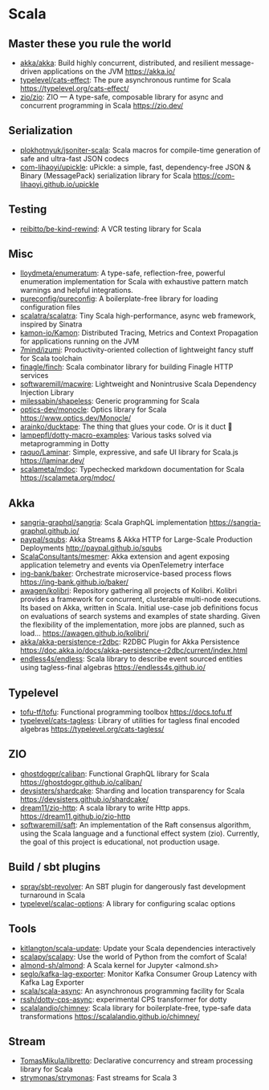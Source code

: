 # Scala

## Master these you rule the world

- [akka/akka](https://github.com/akka/akka): Build highly concurrent,
  distributed, and resilient message-driven applications on the JVM
  <https://akka.io/>
- [typelevel/cats-effect](https://github.com/typelevel/cats-effect): The pure
  asynchronous runtime for Scala <https://typelevel.org/cats-effect/>
- [zio/zio](https://github.com/zio/zio): ZIO — A type-safe, composable library
  for async and concurrent programming in Scala <https://zio.dev/>

## Serialization

- [plokhotnyuk/jsoniter-scala](https://github.com/plokhotnyuk/jsoniter-scala):
  Scala macros for compile-time generation of safe and ultra-fast JSON codecs
- [com-lihaoyi/upickle](https://github.com/com-lihaoyi/upickle): uPickle: a
  simple, fast, dependency-free JSON & Binary (MessagePack) serialization
  library for Scala <https://com-lihaoyi.github.io/upickle>

## Testing

- [reibitto/be-kind-rewind](https://github.com/reibitto/be-kind-rewind): A VCR
  testing library for Scala

## Misc

- [lloydmeta/enumeratum](https://github.com/lloydmeta/enumeratum): A type-safe,
  reflection-free, powerful enumeration implementation for Scala with exhaustive
  pattern match warnings and helpful integrations.
- [pureconfig/pureconfig](https://github.com/pureconfig/pureconfig): A
  boilerplate-free library for loading configuration files
- [scalatra/scalatra](https://github.com/scalatra/scalatra): Tiny Scala
  high-performance, async web framework, inspired by Sinatra
- [kamon-io/Kamon](https://github.com/kamon-io/Kamon): Distributed Tracing,
  Metrics and Context Propagation for applications running on the JVM
- [7mind/izumi](https://github.com/7mind/izumi): Productivity-oriented
  collection of lightweight fancy stuff for Scala toolchain
- [finagle/finch](https://github.com/finagle/finch): Scala combinator library
  for building Finagle HTTP services
- [softwaremill/macwire](https://github.com/softwaremill/macwire): Lightweight
  and Nonintrusive Scala Dependency Injection Library
- [milessabin/shapeless](https://github.com/milessabin/shapeless): Generic
  programming for Scala
- [optics-dev/monocle](https://github.com/optics-dev/monocle): Optics library
  for Scala <https://www.optics.dev/Monocle/>
- [arainko/ducktape](https://github.com/arainko/ducktape): The thing that glues
  your code. Or is it duct 🤔
- [lampepfl/dotty-macro-examples](https://github.com/lampepfl/dotty-macro-examples):
  Various tasks solved via metaprogramming in Dotty
- [raquo/Laminar](https://github.com/raquo/Laminar): Simple, expressive, and
  safe UI library for Scala.js <https://laminar.dev/>
- [scalameta/mdoc](https://github.com/scalameta/mdoc): Typechecked markdown
  documentation for Scala <https://scalameta.org/mdoc/>

## Akka

- [sangria-graphql/sangria](https://github.com/sangria-graphql/sangria): Scala
  GraphQL implementation <https://sangria-graphql.github.io/>
- [paypal/squbs](https://github.com/paypal/squbs): Akka Streams & Akka HTTP for
  Large-Scale Production Deployments <http://paypal.github.io/squbs>
- [ScalaConsultants/mesmer](https://github.com/ScalaConsultants/mesmer): Akka
  extension and agent exposing application telemetry and events via
  OpenTelemetry interface
- [ing-bank/baker](https://github.com/ing-bank/baker): Orchestrate
  microservice-based process flows <https://ing-bank.github.io/baker/>
- [awagen/kolibri](https://github.com/awagen/kolibri): Repository gathering all
  projects of Kolibri. Kolibri provides a framework for concurrent, clusterable
  multi-node executions. Its based on Akka, written in Scala. Initial use-case
  job definitions focus on evaluations of search systems and examples of state
  sharding. Given the flexibility of the implementation, more jobs are planned,
  such as load... <https://awagen.github.io/kolibri/>
- [akka/akka-persistence-r2dbc](https://github.com/akka/akka-persistence-r2dbc):
  R2DBC Plugin for Akka Persistence
  <https://doc.akka.io/docs/akka-persistence-r2dbc/current/index.html>
- [endless4s/endless](https://github.com/endless4s/endless): Scala library to
  describe event sourced entities using tagless-final algebras
  <https://endless4s.github.io/>

## Typelevel

- [tofu-tf/tofu](https://github.com/tofu-tf/tofu): Functional programming
  toolbox <https://docs.tofu.tf>
- [typelevel/cats-tagless](https://github.com/typelevel/cats-tagless): Library
  of utilities for tagless final encoded algebras
  <https://typelevel.org/cats-tagless/>

## ZIO

- [ghostdogpr/caliban](https://github.com/ghostdogpr/caliban): Functional
  GraphQL library for Scala <https://ghostdogpr.github.io/caliban/>
- [devsisters/shardcake](https://github.com/devsisters/shardcake): Sharding and
  location transparency for Scala <https://devsisters.github.io/shardcake/>
- [dream11/zio-http](https://github.com/dream11/zio-http): A scala library to
  write Http apps. <https://dream11.github.io/zio-http>
- [softwaremill/saft](https://github.com/softwaremill/saft): An implementation
  of the Raft consensus algorithm, using the Scala language and a functional
  effect system (zio). Currently, the goal of this project is educational, not
  production usage.

## Build / sbt plugins

- [spray/sbt-revolver](https://github.com/spray/sbt-revolver): An SBT plugin for
  dangerously fast development turnaround in Scala
- [typelevel/scalac-options](https://github.com/typelevel/scalac-options): A
  library for configuring scalac options

## Tools

- [kitlangton/scala-update](https://github.com/kitlangton/scala-update): Update
  your Scala dependencies interactively
- [scalapy/scalapy](https://github.com/scalapy/scalapy): Use the world of Python
  from the comfort of Scala!
- [almond-sh/almond](https://github.com/almond-sh/almond): A Scala kernel for
  Jupyter <almond.sh>
- [seglo/kafka-lag-exporter](https://github.com/seglo/kafka-lag-exporter):
  Monitor Kafka Consumer Group Latency with Kafka Lag Exporter
- [scala/scala-async](https://github.com/scala/scala-async): An asynchronous
  programming facility for Scala
- [rssh/dotty-cps-async](https://github.com/rssh/dotty-cps-async): experimental
  CPS transformer for dotty
- [scalalandio/chimney](https://github.com/scalalandio/chimney): Scala library
  for boilerplate-free, type-safe data transformations
  <https://scalalandio.github.io/chimney/>

## Stream

- [TomasMikula/libretto](https://github.com/TomasMikula/libretto): Declarative
  concurrency and stream processing library for Scala
- [strymonas/strymonas](https://github.com/strymonas/strymonas): Fast streams
  for Scala 3
